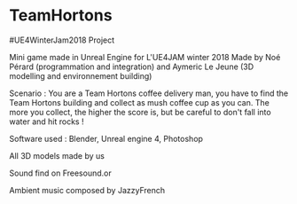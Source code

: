 # TeamHortons
#UE4WinterJam2018 Project


Mini game made in Unreal Engine for L'UE4JAM winter 2018
Made by Noé Pérard (programmation and integration) and Aymeric Le Jeune (3D modelling and environnement building)

Scenario : You are a Team Hortons coffee delivery man, you have to find the Team Hortons building and collect as mush coffee cup as you can.
The more you collect, the higher the score is, but be careful to don't fall into water and hit rocks !

Software used : Blender, Unreal engine 4, Photoshop

All 3D models made by us

Sound find on Freesound.or

Ambient music composed by JazzyFrench
